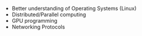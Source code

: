 - Better understanding of Operating Systems (Linux)
- Distributed/Parallel computing
- GPU programming
- Networking Protocols